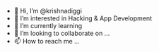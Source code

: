 - 👋 Hi, I’m @krishnadiggi
- 👀 I’m interested in Hacking & App Development 
- 🌱 I’m currently learning 
- 💞️ I’m looking to collaborate on ...
- 📫 How to reach me ...

<!---
krishnadiggi/krishnadiggi is a ✨ special ✨ repository because its `README.md` (this file) appears on your GitHub profile.
You can click the Preview link to take a look at your changes.
--->
